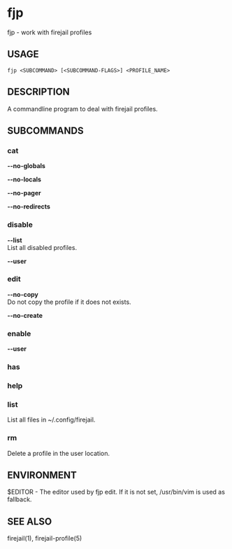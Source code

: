 # fjp

fjp - work with firejail profiles

## USAGE

`fjp <SUBCOMMAND> [<SUBCOMMAND-FLAGS>] <PROFILE_NAME>`

## DESCRIPTION

A commandline program to deal with firejail profiles.

## SUBCOMMANDS

### cat

**--no-globals**  

**--no-locals**  

**--no-pager**  

**--no-redirects**  

### disable

**--list**  
List all disabled profiles.

**--user**

### edit

**--no-copy**  
Do not copy the profile if it does not exists.

**--no-create**  

### enable

**--user**

### has

### help

### list

List all files in ~/.config/firejail.

### rm

Delete a profile in the user location.

## ENVIRONMENT

$EDITOR - The editor used by fjp edit. If it is not set, /usr/bin/vim is used as fallback.

## SEE ALSO

firejail(1), firejail-profile(5)
